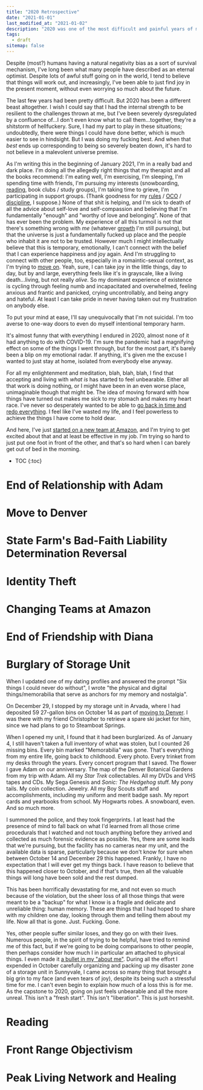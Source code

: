 ```yaml
---
title: "2020 Retrospective"
date: "2021-01-01"
last_modified_at: "2021-01-02"
description: "2020 was one of the most difficult and painful years of my life. Good riddance."
tags:
  - draft
sitemap: false
---
```


Despite (most?) humans having a natural negativity bias as a sort of survival mechanism, I've long been what many people have described as an eternal optimist. Despite lots of awful stuff going on in the world, I tend to believe that things will work out, and increasingly, I've been able to just find joy in the present moment, without even worrying so much about the future.

The last few years had been pretty difficult. But 2020 has been a different beast altogether. I wish I could say that I had the internal strength to be resilient to the challenges thrown at me, but I've been severely dysregulated by a confluence of...I don't even know what to call them...together, they're a shitstorm of hellfuckery. Sure, I had my part to play in these situations; undoubtedly, there were things I could have done better, which is much easier to see in hindsight. But I was doing my fucking best. And when that _best_ ends up corresponding to being so severely beaten down, it's hard to not believe in a malevolent universe premise.

As I'm writing this in the beginning of January 2021, I'm in a really bad and dark place. I'm doing all the allegedly right things that my therapist and all the books recommend: I'm eating well, I'm exercising, I'm sleeping, I'm spending time with friends, I'm pursuing my interests (snowboarding, [reading](https://www.goodreads.com/review/list/112945867-arthur-zey?shelf=read&sort=date_read&order=d), book clubs / study groups), I'm taking time to grieve, I'm participating in support groups. (Thank goodness for my [rules](/rules/) / [OCO](/obsessive-compulsive-order/) / [discipline](/discipline/), I suppose.) None of that shit is helping, and I'm sick to death of all the advice about self-love and self-compassion and believing that I'm fundamentally "enough" and "worthy of love and belonging". None of that has ever been the problem. My experience of all this turmoil is not that there's something wrong with _me_ (whatever [growth](/growth/) I'm still pursuing), but that the universe is just a fundamentally fucked up place and the people who inhabit it are not to be trusted. However much I might intellectually believe that this is temporary, emotionally, I can't connect with the belief that I can experience happiness and joy again. And I'm struggling to connect with other people, too, especially in a romaintic-sexual context, as I'm trying to [move on](#end-of-relationship-with-adam). Yeah, sure, I can take joy in the little things, day to day, but by and large, everything feels like it's in grayscale, like a living death...living, but not really _alive_. So my dominant experience of existence is cycling through feeling numb and incapacitated and overwhelmed, feeling anxious and frantic and panicked, crying uncontrollably, and being angry and hateful. At least I can take pride in never having taken out my frustration on anybody else.

To put your mind at ease, I'll say unequivocally that I'm not suicidal. I'm too averse to one-way doors to even do myself intentional temporary harm.

It's almost funny that with everything I endured in 2020, almost none of it had anything to do with COVID-19. I'm sure the pandemic had a magnifying effect on some of the things I went through, but for the most part, it's barely been a blip on my emotional radar. If anything, it's given me the excuse I wanted to just stay at home, isolated from everybody else anyway.

For all my enlightenment and meditation, blah, blah, blah, I find that accepting and living with _what is_ has started to feel unbearable. Either all that work is doing nothing, or I might have been in an even worse place, unimaginable though that might be. The idea of moving forward with how things have turned out makes me sick to my stomach and makes my heart race. I've never so desperately wanted to be able to [go back in time and redo everything](/superpowers/). I feel like I've wasted my life, and I feel powerless to achieve the things I have come to hold dear.

And here, I've just [started on a new team at Amazon](#changing-teams-at-amazon), and I'm trying to get excited about that and at least be effective in my job. I'm trying so hard to just put one foot in front of the other, and that's so hard when I can barely get out of bed in the morning.

* TOC
{:toc}

# End of Relationship with Adam

# Move to Denver

# State Farm's Bad-Faith Liability Determination Reversal

# Identity Theft

# Changing Teams at Amazon

# End of Friendship with Diana

# Burglary of Storage Unit

When I updated one of my dating profiles and answered the prompt "Six things I could never do without", I wrote "the physical and digital things/memorabilia that serve as anchors for my memory and nostalgia".

On December 29, I stopped by my storage unit in Arvada, where I had deposited 59 27-gallon bins on October 14 as part of [moving to Denver](/2020-10-14/move-to-denver/). I was there with my friend Christopher to retrieve a spare ski jacket for him, since we had plans to go to Steamboat Springs.

When I opened my unit, I found that it had been burglarized. As of January 4, I still haven't taken a full inventory of what was stolen, but I counted 26 missing bins. Every bin marked "Memorabilia" was gone. That's everything from my entire life, going back to childhood. Every photo. Every trinket from my desks through the years. Every concert program that I saved. The flower I gave Adam on our anniversary. The map of the Denver Botanical Gardens from my trip with Adam. All my _Star Trek_ collectables. All my DVDs and VHS tapes and CDs. My Sega Genesis and _Sonic: The Hedgehog_ stuff. My pony tails. My coin collection. Jewelry. All my Boy Scouts stuff and accomplishments, including my uniform and merit badge sash. My report cards and yearbooks from school. My Hogwarts robes. A snowboard, even. And so much more.

I summoned the police, and they took fingerprints. I at least had the presence of mind to fall back on what I'd learned from all those crime procedurals that I watched and not touch anything before they arrived and collected as much forensic evidence as possible. Yes, there are some leads that we're pursuing, but the facility has no cameras near my unit, and the available data is sparse, particularly because we don't know for sure when between October 14 and December 29 this happened. Frankly, I have no expectation that I will ever get my things back. I have reason to believe that this happened closer to October, and if that's true, then all the valuable things will long have been sold and the rest dumped.

This has been horrifically devastating for me, and not even so much because of the violation, but the sheer loss of all those things that were meant to be a "backup" for what I know is a fragile and delicate and unreliable thing: human memory. These are things that I had hoped to share with my children one day, looking through them and telling them about my life. Now all that is gone. Just. Fucking. Gone.

Yes, other people suffer similar loses, and they go on with their lives. Numerous people, in the spirit of trying to be helpful, have tried to remind me of this fact, but if we're going to be doing comparisons to other people, then perhaps consider how much I in particular am attached to physical things. I even made it [a bullet in my "about me"](/about/#random-tidbits:~:text=I'm%20extremely%20materialistic%20in%20that%20I,most%20people%20would%20regard%20as%20unimportant). During all the effort I expended in October carefully organizing and packing up my disaster zone of a storage unit in Sunnyvale, I came across so many thing that brought a big grin to my face (and even tears of joy), despite its being such a stressful time for me. I can't even begin to explain how much of a loss this is for me. As the capstone to 2020, going on just feels unbearable and all the more unreal. This isn't a "fresh start". This isn't "liberation". This is just horseshit.

# Reading

# Front Range Objectivism

# Peak Living Network and Healing
